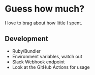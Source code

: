 # Guess how much?

I love to brag about how little I spent.

## Development

- Ruby/Bundler
- Environment variables, watch out
- Slack Webhook endpoint
- Look at the GitHub Actions for usage


